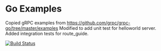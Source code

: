# Go Examples
Copied gRPC examples from https://github.com/grpc/grpc-go/tree/master/examples
Modified to add unit test for helloworld server. Added integration tests for route_guide.

[![Build Status](https://travis-ci.org/mmcc007/go.svg?branch=master&style=flat-square)](https://travis-ci.org/mmcc007/go)

